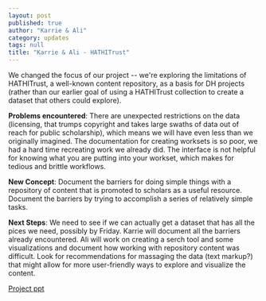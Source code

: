 ```yaml
---
layout: post
published: true
author: "Karrie & Ali"
category: updates
tags: null
title: "Karrie & Ali - HATHITrust"
---
```



We changed the focus of our project -- we're exploring the limitations of HATHITrust, a well-known content repository, as a basis for DH projects (rather than our earlier goal of using a HATHITrust collection to create a dataset that others could explore).

**Problems encountered**: There are unexpected restrictions on the data (licensing, that trumps copyright and takes large swaths of data out of reach for public scholarship), which means we will have even less than we originally imagined. The documentation for creating worksets is so poor, we had a hard time recreating work we already did. The interface is not helpful for knowing what you are putting into your workset, which makes for tedious and brittle workflows.

**New Concept**: Document the barriers for doing simple things with a repository of content that is promoted to scholars as a useful resource. Document the barriers by trying to accomplish a series of relatively simple tasks.

**Next Steps**: We need to see if we can actually get a dataset that has all the pices we need, possibly by Friday. Karrie will document all the barriers already encountered. Ali will work on creating a serch tool and some visualizations and document how working with repository content was difficult. Look for recommendations for massaging the data (text markup?) that might allow for more user-friendly ways to explore and visualize the content.

[Project ppt](https://docs.google.com/presentation/d/1siC3ppZLOufnr3GuFn26Xcq9NN0Tpk8eon1RLzjuTI0/edit?usp=sharing)
